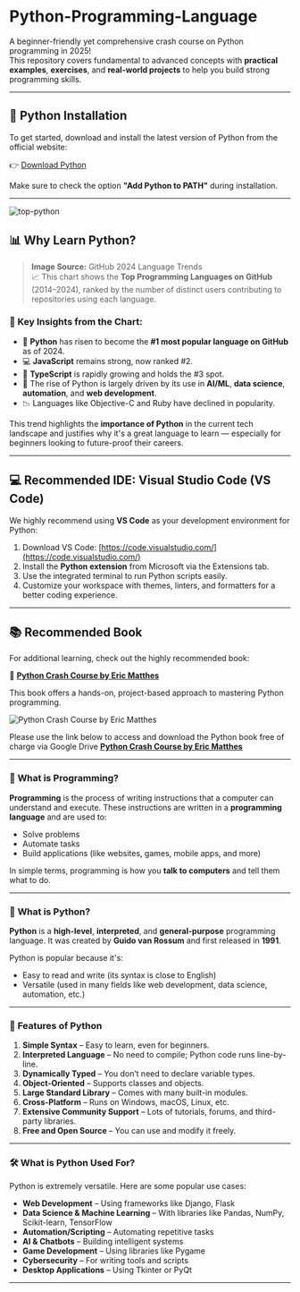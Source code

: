 # Python-Programming-Language

A beginner-friendly yet comprehensive crash course on Python programming in 2025!  
This repository covers fundamental to advanced concepts with **practical examples**, **exercises**, and **real-world projects** to help you build strong programming skills.

---

## 🔧 Python Installation

To get started, download and install the latest version of Python from the official website:

👉 [Download Python](https://www.python.org/downloads/)

Make sure to check the option **"Add Python to PATH"** during installation.

---
![top-python](https://github.com/user-attachments/assets/8851a0c3-aaec-40d4-b3f3-c12a02b630c0)

## 📊 Why Learn Python?
> **Image Source:** GitHub 2024 Language Trends  
> 📈 This chart shows the **Top Programming Languages on GitHub** (2014–2024), ranked by the number of distinct users contributing to repositories using each language.

### 🔎 Key Insights from the Chart:
- 🥇 **Python** has risen to become the **#1 most popular language on GitHub** as of 2024.
- 💻 **JavaScript** remains strong, now ranked #2.
- 🚀 **TypeScript** is rapidly growing and holds the #3 spot.
- 🧠 The rise of Python is largely driven by its use in **AI/ML**, **data science**, **automation**, and **web development**.
- 📉 Languages like Objective-C and Ruby have declined in popularity.

This trend highlights the **importance of Python** in the current tech landscape and justifies why it's a great language to learn — especially for beginners looking to future-proof their careers.


---

## 💻 Recommended IDE: Visual Studio Code (VS Code)

We highly recommend using **VS Code** as your development environment for Python:

1. Download VS Code: [https://code.visualstudio.com/](https://code.visualstudio.com/)
2. Install the **Python extension** from Microsoft via the Extensions tab.
3. Use the integrated terminal to run Python scripts easily.
4. Customize your workspace with themes, linters, and formatters for a better coding experience.

---

## 📚 Recommended Book

For additional learning, check out the highly recommended book:

📘 [**Python Crash Course by Eric Matthes**](https://www.amazon.com/Python-Crash-Course-Eric-Matthes/dp/1718502702)

This book offers a hands-on, project-based approach to mastering Python programming.

![Python Crash Course by Eric Matthes](https://github.com/user-attachments/assets/54ebd08a-1973-458c-b1b3-ff7c50492bf1)

Please use the link below to access and download the Python book free of charge via Google Drive 
 [**Python Crash Course by Eric Matthes**](https://drive.google.com/file/d/1nZc0HqA2MEiPl4Dy8IA9KLjnnEpy3W4Q/view?usp=sharing)

---

### 🔹 **What is Programming?**
**Programming** is the process of writing instructions that a computer can understand and execute. These instructions are written in a **programming language** and are used to:
- Solve problems
- Automate tasks
- Build applications (like websites, games, mobile apps, and more)

In simple terms, programming is how you **talk to computers** and tell them what to do.

---

### 🐍 **What is Python?**
**Python** is a **high-level**, **interpreted**, and **general-purpose** programming language. It was created by **Guido van Rossum** and first released in **1991**.

Python is popular because it's:
- Easy to read and write (its syntax is close to English)
- Versatile (used in many fields like web development, data science, automation, etc.)

---

### 🌟 **Features of Python**
1. **Simple Syntax** – Easy to learn, even for beginners.
2. **Interpreted Language** – No need to compile; Python code runs line-by-line.
3. **Dynamically Typed** – You don’t need to declare variable types.
4. **Object-Oriented** – Supports classes and objects.
5. **Large Standard Library** – Comes with many built-in modules.
6. **Cross-Platform** – Runs on Windows, macOS, Linux, etc.
7. **Extensive Community Support** – Lots of tutorials, forums, and third-party libraries.
8. **Free and Open Source** – You can use and modify it freely.

---

### 🛠️ **What is Python Used For?**
Python is extremely versatile. Here are some popular use cases:
- **Web Development** – Using frameworks like Django, Flask
- **Data Science & Machine Learning** – With libraries like Pandas, NumPy, Scikit-learn, TensorFlow
- **Automation/Scripting** – Automating repetitive tasks
- **AI & Chatbots** – Building intelligent systems
- **Game Development** – Using libraries like Pygame
- **Cybersecurity** – For writing tools and scripts
- **Desktop Applications** – Using Tkinter or PyQt

---
